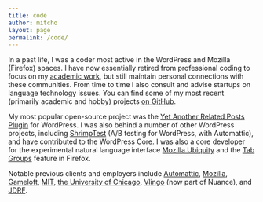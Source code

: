 ```yaml
---
title: code
author: mitcho
layout: page
permalink: /code/
---
```


In a past life, I was a coder most active in the WordPress and Mozilla (Firefox) spaces. I have now essentially retired from professional coding to focus on my [academic work][1], but still maintain personal connections with these communities. From time to time I also consult and advise startups on language technology issues. You can find some of my most recent (primarily academic and hobby) projects [on GitHub][2].

My most popular open-source project was the [Yet Another Related Posts Plugin][3] for WordPress. I was also behind a number of other WordPress projects, including [ShrimpTest][4] (A/B testing for WordPress, with Automattic), and have contributed to the WordPress Core. I was also a core developer for the experimental natural language interface [Mozilla Ubiquity][5] and the [Tab Groups][6] feature in Firefox.

Notable previous clients and employers include [Automattic][7], [Mozilla][8], [Gameloft][9], [MIT][10], [the University of Chicago][11], [Vlingo][12] (now part of Nuance), and [JDRF][13].

 [1]: /academic
 [2]: http://github.com/mitcho
 [3]: http://yarpp.org
 [4]: http://shrimptest.com
 [5]: https://mozillalabs.com/ubiquity
 [6]: https://support.mozilla.com/en-US/kb/what-are-tab-groups
 [7]: http://automattic.com
 [8]: http://mozilla.com
 [9]: http://gameloft.com
 [10]: http://web.mit.edu
 [11]: http://uchicago.edu
 [12]: http://vlingo.com
 [13]: http://www.jdrf.org/
